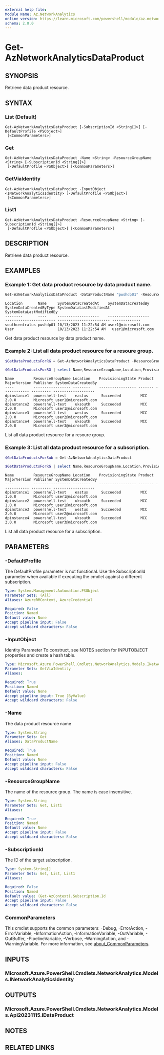 ```yaml
---
external help file:
Module Name: Az.NetworkAnalytics
online version: https://learn.microsoft.com/powershell/module/az.networkanalytics/get-aznetworkanalyticsdataproduct
schema: 2.0.0
---
```


# Get-AzNetworkAnalyticsDataProduct

## SYNOPSIS
Retrieve data product resource.

## SYNTAX

### List (Default)
```
Get-AzNetworkAnalyticsDataProduct [-SubscriptionId <String[]>] [-DefaultProfile <PSObject>]
 [<CommonParameters>]
```

### Get
```
Get-AzNetworkAnalyticsDataProduct -Name <String> -ResourceGroupName <String> [-SubscriptionId <String[]>]
 [-DefaultProfile <PSObject>] [<CommonParameters>]
```

### GetViaIdentity
```
Get-AzNetworkAnalyticsDataProduct -InputObject <INetworkAnalyticsIdentity> [-DefaultProfile <PSObject>]
 [<CommonParameters>]
```

### List1
```
Get-AzNetworkAnalyticsDataProduct -ResourceGroupName <String> [-SubscriptionId <String[]>]
 [-DefaultProfile <PSObject>] [<CommonParameters>]
```

## DESCRIPTION
Retrieve data product resource.

## EXAMPLES

### Example 1: Get data product resource by data product name.
```powershell
Get-AzNetworkAnalyticsDataProduct -DataProductName "pwshdp01" -ResourceGroupName "ResourceGroupName"
```

```output
Location       Name     SystemDataCreatedAt    SystemDataCreatedBy    SystemDataCreatedByType SystemDataLastModifiedAt SystemDataLastModifiedBy
--------       ----     -------------------    -------------------    ----------------------- ------------------------ -------------
southcentralus pwshdp01 10/13/2023 11:22:54 AM user1@microsoft.com User                    10/13/2023 11:22:54 AM   user1@microsoft.com
```

Get data product resource by data product name.

### Example 2: List all data product resource for a resoure group.
```powershell
$GetDataProductsForRG = Get-AzNetworkAnalyticsDataProduct -ResourceGroupName "ResourceGroupName"

$GetDataProductsForRG | select Name,ResourceGroupName,Location,ProvisioningState,Product,MajorVersion,Publisher | Format-Table
```

```output
Name         ResourceGroupName Location    ProvisioningState Product MajorVersion Publisher SystemDataCreatedBy
----         ----------------- --------    ----------------- ------- ------------ --------- -------------------
dpinstance1  powershell-test    eastus      Succeeded         MCC     2.0.0        Microsoft user1@microsoft.com
dpinstance2  powershell-test    uksouth     Succeeded         MCC     2.0.0        Microsoft user1@microsoft.com
dpinstance3  powershell-test    westus      Succeeded         MCC     2.0.0        Microsoft user2@microsoft.com
dpinstance4  powershell-test    uksouth     Succeeded         MCC     2.0.0        Microsoft user3@microsoft.com
```

List all data product resource for a resoure group.

### Example 3: List all data product resource for a subscription.
```powershell
$GetDataProductsForSub = Get-AzNetworkAnalyticsDataProduct

$GetDataProductsForRG | select Name,ResourceGroupName,Location,ProvisioningState,Product,MajorVersion,Publisher | Format-Table
```

```output
Name         ResourceGroupName Location    ProvisioningState Product MajorVersion Publisher SystemDataCreatedBy
----         ----------------- --------    ----------------- ------- ------------ --------- -------------------
dpinstance1  powershell-test    eastus      Succeeded         MCC     1.0.0        Microsoft user1@microsoft.com
dpinstance2  powershell-test    uksouth     Succeeded         MCC     1.0.0        Microsoft user1@microsoft.com
dpinstance3  powershell-test    westus      Succeeded         MCC     2.0.0        Microsoft user2@microsoft.com
dpinstance4  powershell-test    uksouth     Succeeded         MCC     2.0.0        Microsoft user3@microsoft.com
```

List all data product resource for a subscription.

## PARAMETERS

### -DefaultProfile
The DefaultProfile parameter is not functional.
Use the SubscriptionId parameter when available if executing the cmdlet against a different subscription.

```yaml
Type: System.Management.Automation.PSObject
Parameter Sets: (All)
Aliases: AzureRMContext, AzureCredential

Required: False
Position: Named
Default value: None
Accept pipeline input: False
Accept wildcard characters: False
```

### -InputObject
Identity Parameter
To construct, see NOTES section for INPUTOBJECT properties and create a hash table.

```yaml
Type: Microsoft.Azure.PowerShell.Cmdlets.NetworkAnalytics.Models.INetworkAnalyticsIdentity
Parameter Sets: GetViaIdentity
Aliases:

Required: True
Position: Named
Default value: None
Accept pipeline input: True (ByValue)
Accept wildcard characters: False
```

### -Name
The data product resource name

```yaml
Type: System.String
Parameter Sets: Get
Aliases: DataProductName

Required: True
Position: Named
Default value: None
Accept pipeline input: False
Accept wildcard characters: False
```

### -ResourceGroupName
The name of the resource group.
The name is case insensitive.

```yaml
Type: System.String
Parameter Sets: Get, List1
Aliases:

Required: True
Position: Named
Default value: None
Accept pipeline input: False
Accept wildcard characters: False
```

### -SubscriptionId
The ID of the target subscription.

```yaml
Type: System.String[]
Parameter Sets: Get, List, List1
Aliases:

Required: False
Position: Named
Default value: (Get-AzContext).Subscription.Id
Accept pipeline input: False
Accept wildcard characters: False
```

### CommonParameters
This cmdlet supports the common parameters: -Debug, -ErrorAction, -ErrorVariable, -InformationAction, -InformationVariable, -OutVariable, -OutBuffer, -PipelineVariable, -Verbose, -WarningAction, and -WarningVariable. For more information, see [about_CommonParameters](http://go.microsoft.com/fwlink/?LinkID=113216).

## INPUTS

### Microsoft.Azure.PowerShell.Cmdlets.NetworkAnalytics.Models.INetworkAnalyticsIdentity

## OUTPUTS

### Microsoft.Azure.PowerShell.Cmdlets.NetworkAnalytics.Models.Api20231115.IDataProduct

## NOTES

## RELATED LINKS


